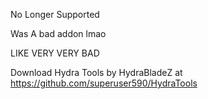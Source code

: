 No Longer Supported


Was A bad addon lmao

LIKE VERY VERY BAD

Download Hydra Tools by HydraBladeZ at https://github.com/superuser590/HydraTools